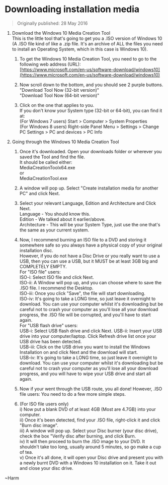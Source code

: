 # Downloading installation media

> Originally published: 28 May 2016

1. Download the Windows 10 Media Creation Tool  
   This is the little tool that's going to get you a .ISO version of Windows 10 (A .ISO file kind of like a .zip file.
   It's an archive of ALL the files you need to install an Operating System, which in this case is Windows 10).

	1. To get the Windows 10 Media Creation Tool, you need to go to the following web address (URL):  
	   [https://www.microsoft.com/en-us/software-download/windows10](https://www.microsoft.com/en-us/software-download/windows10)

	2. Now scroll down to the bottom, and you should see 2 purple buttons.  
	   "Download Tool Now (32-bit version)"  
	   "Download Tool Now (64-bit version)"

	3. Click on the one that applies to you.  
	   If you don't know your System type (32-bit or 64-bit), you can find it at:  
	   (For Windows 7 users) Start > Computer > System Properties  
	   (For Windows 8 users) Right-side Panel Menu > Settings > Change PC Settings > PC and devices > PC Info

2. Going through the Windows 10 Media Creation Tool
	1. Once it's downloaded. Open your downloads folder or wherever you saved the Tool and find the file.  
	   It should be called either:  
	   MediaCreationToolx64.exe  
	   or  
	   MediaCreationTool.exe

	2. A window will pop up. Select "Create installation media for another PC" and click Next.

	3. Select your relevant Language, Edition and Architecture and Click Next.  
	   Language - You should know this.  
	   Edition - We talked about it earlier/above.  
	   Architecture - This will be your System Type, just use the one that's the same as your current system.

	4. Now, I recommend burning an ISO file to a DVD and storing it somewhere safe so you always have a physical copy of
	   your original installation disc.  
	   However, if you do not have a Disc Drive or you really want to use a USB, then you can use a USB, but it MUST be
	   at least 3GB big and COMPLETELY EMPTY.  
	   For "ISO file" users:  
	   ISO-i: Select ISO file and click Next.  
	   ISO-ii: A Window will pop up, and you can choose where to save the .ISO file. I recommend the Desktop.  
	   ISO-iii: Once you click "Save", the file will start downloading.  
	   ISO-iv: It's going to take a LONG time, so just leave it overnight to download. You can use your computer whilst
	   it's downloading but be careful not to crash your computer as you'll lose all your download progress, the .ISO
	   file will be corrupted, and you'll have to start again.  
	   For "USB flash drive" users:  
	   USB-i: Select USB flash drive and click Next.
	   USB-ii: Insert your USB drive into your computer/laptop. Click Refresh drive list once your USB drive has been
	   detected.  
	   USB-iii: Click on the USB drive you want to install the Windows Installation on and click Next and the download
	   will start.  
	   USB-iv: It's going to take a LONG time, so just leave it overnight to download. You can use your computer whilst
	   it's downloading but be careful not to crash your computer as you'll lose all your download progress, and you
	   will have to wipe your USB drive and start all again.

	5. Now if your went through the USB route, you all done! However, .ISO file users: You need to do a few more simple
	   steps.

	6. (For ISO file users only)  
	   i) Now put a blank DVD of at least 4GB (Most are 4.7GB) into your computer.  
	   ii) Once it's been detected, find your .ISO file, right-click it and click "Burn disc image".  
	   iii) A window will pop up. Select your Disc burner (your disc drive), check the box "Verify disc after burning,
	   and click Burn.  
	   iv) It will then proceed to burn the .ISO image to your DVD. It shouldn't take too long, usually around 5
	   minutes, so go make a cup of tea.  
	   v) Once it's all done, it will open your Disc drive and present you with a newly burnt DVD with a Windows 10
	   installation on it. Take it out and close your disc drive.

~Harm
